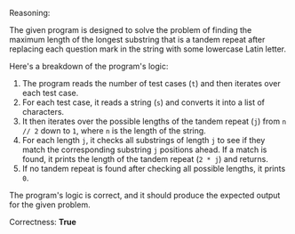 Reasoning:

The given program is designed to solve the problem of finding the maximum length of the longest substring that is a tandem repeat after replacing each question mark in the string with some lowercase Latin letter.

Here's a breakdown of the program's logic:

1.  The program reads the number of test cases (`t`) and then iterates over each test case.
2.  For each test case, it reads a string (`s`) and converts it into a list of characters.
3.  It then iterates over the possible lengths of the tandem repeat (`j`) from `n // 2` down to `1`, where `n` is the length of the string.
4.  For each length `j`, it checks all substrings of length `j` to see if they match the corresponding substring `j` positions ahead. If a match is found, it prints the length of the tandem repeat (`2 * j`) and returns.
5.  If no tandem repeat is found after checking all possible lengths, it prints `0`.

The program's logic is correct, and it should produce the expected output for the given problem.

Correctness: **True**